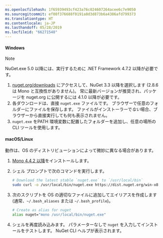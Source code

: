 ```yaml
---
ms.openlocfilehash: 1f65939493cf423a76c024607264acee6c7e9050
ms.sourcegitcommit: ef08f376688f0191a8d3d873b6a4386afd799373
ms.translationtype: HT
ms.contentlocale: ja-JP
ms.lasthandoff: 05/28/2019
ms.locfileid: "66271548"
---
```

#### <a name="windows"></a>Windows

> [!Note]
> NuGet.exe 5.0 以降には、実行するために .NET Framework 4.7.2 以降が必要です。

1. [nuget.org/downloads](https://nuget.org/downloads) にアクセスして、NuGet 3.3 以降を選択します (2.8.6 は Mono と互換性がありません)。 常に最新バージョンが推奨され、パッケージを nuget.org に公開するには 4.1.0 以降が必要です。
1. 各ダウンロードは、直接 `nuget.exe` ファイルです。 ブラウザーで任意のフォルダーにファイルを保存します。 ファイルがインストーラーで*ない*場合、ブラウザーから直接実行しても何も表示されません。
1. `nuget.exe` をPATH 環境変数に配置したフォルダーを追加し、任意の場所の CLI ツールを使用します。

#### <a name="macoslinux"></a>macOS/Linux

動作は、OS のディストリビューションによって微妙に異なる場合があります。

1. [Mono 4.4.2 以降](http://www.mono-project.com/docs/getting-started/install/)をインストールします。

1. シェル プロンプトで次のコマンドを実行します。

    ```bash
    # Download the latest stable `nuget.exe` to `/usr/local/bin`
    sudo curl -o /usr/local/bin/nuget.exe https://dist.nuget.org/win-x86-commandline/latest/nuget.exe
    ```

1. 次のスクリプトを OS の適切なファイルに追加してエイリアスを作成します (通常、`~/.bash_aliases` または `~/.bash_profile`)。

    ```bash
    # Create as alias for nuget
    alias nuget="mono /usr/local/bin/nuget.exe"
    ```

1. シェルを再度読み込みます。  パラメーターなしで `nuget` を入力してインストールをテストします。 NuGet CLI ヘルプが表示されます。
